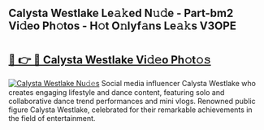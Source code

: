 ## Calysta Westlake Le𝚊𝚔ed N𝚞𝚍e - Part-bm2 Vi𝚍eo Ph𝚘tos - H𝚘t O𝚗lyf𝚊ns Le𝚊𝚔s V3OPE

# <h2><a href="http://hf4n8a.feru.top/?c=Calysta+Westlake">🔗 👉 🔴 Calysta Westlake Vi𝚍𝚎o Ph𝚘t𝚘𝚜</a></h2>

[![Calysta Westlake Nu𝚍𝚎s](https://i.imgur.com/0TWrTi3.gif)](http://hf4n8a.feru.top/?c=Calysta+Westlake)
Social media influencer Calysta Westlake who creates engaging lifestyle and dance content, featuring solo and collaborative dance trend performances and mini vlogs. Renowned public figure Calysta Westlake, celebrated for their remarkable achievements in the field of entertainment. 
